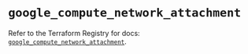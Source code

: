 # `google_compute_network_attachment`

Refer to the Terraform Registry for docs: [`google_compute_network_attachment`](https://registry.terraform.io/providers/hashicorp/google/6.11.2/docs/resources/compute_network_attachment).
